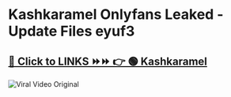 
 # Kashkaramel Onlyfans Leaked - Update Files eyuf3

## <h2><a href="https://clipsfans.com/Kashkaramel&ref=git">🔗 Click to LINKS ⏩⏩ 👉 🟢 Kashkaramel </a></h2>

<a href="https://clipsfans.com/Kashkaramel&ref=git" rel="nofollow" data-target="animated-image.originalLink"><img src="https://i.ibb.co.com/xMMVF88/686577567.gif" alt="Viral Video Original" style="max-width: 100%; display: inline-block;" data-target="animated-image.originalImage"></a>

